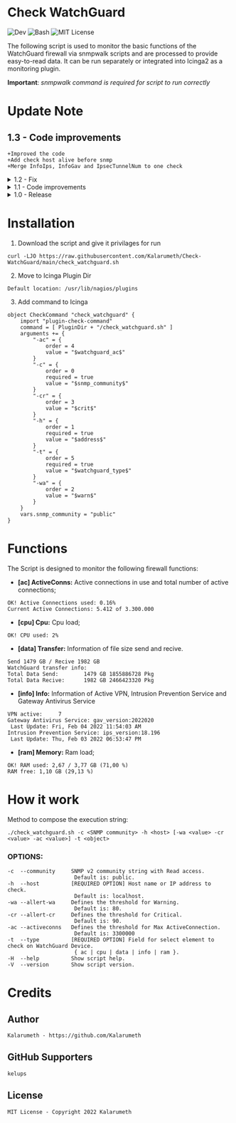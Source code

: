 # Check WatchGuard
<img src="https://img.shields.io/badge/Dev by-Kalarumeth-blueviolet?style=flat-square" alt="Dev"> <img src="https://img.shields.io/badge/Code-Bash-orange?style=flat-square&logo=GNU Bash&logoColor=orange" alt="Bash"> <img src="https://img.shields.io/badge/License-MIT-blue?style=flat-square" alt="MIT License">

The following script is used to monitor the basic functions of the WatchGuard firewall via snmpwalk scripts and are processed to provide easy-to-read data. It can be run separately or integrated into Icinga2 as a monitoring plugin.

**Important**: *snmpwalk command is required for script to run correctly*


# Update Note

## 1.3 - Code improvements

    +Improved the code
    +Add check host alive before snmp
    +Merge InfoIps, InfoGav and IpsecTunnelNum to one check

<details>
<summary>1.2 - Fix</summary>

    +Fix Warning and Critical state
    +Add ability to set limits for waring and critical on percentage
    +Add ability to set maximum Active Connections for ActiveConns
    +Set default variable warning(80)
    +Set default variable critical(90)
    +Set default variable maximum active connections(3300000)
</details>

<details>
<summary>1.1 - Code improvements</summary>

    +Improved the code
    +Add Check Memory
    +Add Check Info Ips Service
    +Removed unnecessary code
</details>

<details>
<summary>1.0 - Release</summary>

    +Release Script
</details>

# Installation

1. Download the script and give it privilages for run
```
curl -LJO https://raw.githubusercontent.com/Kalarumeth/Check-WatchGuard/main/check_watchguard.sh
```

2. Move to Icinga Plugin Dir
```
Default location: /usr/lib/nagios/plugins
```

3. Add command to Icinga
```
object CheckCommand "check_watchguard" {
    import "plugin-check-command"
    command = [ PluginDir + "/check_watchguard.sh" ]
    arguments += {
        "-ac" = {
            order = 4
            value = "$watchguard_ac$"
        }
        "-c" = {
            order = 0
            required = true
            value = "$snmp_community$"
        }
        "-cr" = {
            order = 3
            value = "$crit$"
        }
        "-h" = {
            order = 1
            required = true
            value = "$address$"
        }
        "-t" = {
            order = 5
            required = true
            value = "$watchguard_type$"
        }
        "-wa" = {
            order = 2
            value = "$warn$"
        }
    }
    vars.snmp_community = "public"
}
```

# Functions

The Script is designed to monitor the following firewall functions:

- **[ac] ActiveConns:**
Active connections in use and total number of active connections;
```
OK! Active Connections used: 0.16%
Current Active Connections: 5.412 of 3.300.000
```
- **[cpu] Cpu:**
Cpu load;
```
OK! CPU used: 2%
```

- **[data] Transfer:**
Information of file size send and recive.
```
Send 1479 GB / Recive 1982 GB
WatchGuard transfer info:
Total Data Send:        1479 GB 1855886728 Pkg
Total Data Recive:      1982 GB 2466423320 Pkg
```

- **[info] Info:**
Information of Active VPN, Intrusion Prevention Service and Gateway Antivirus Service
```
VPN active:     7
Gateway Antivirus Service: gav_version:2022020
 Last Update: Fri, Feb 04 2022 11:54:03 AM
Intrusion Prevention Service: ips_version:18.196
 Last Update: Thu, Feb 03 2022 06:53:47 PM
```

- **[ram] Memory:**
Ram load;
```
OK! RAM used: 2,67 / 3,77 GB (71,00 %)
RAM free: 1,10 GB (29,13 %)
```

# How it work

Method to compose the execution string:

    ./check_watchguard.sh -c <SNMP community> -h <host> [-wa <value> -cr <value> -ac <value>] -t <object>

### OPTIONS:

```
-c  --community     SNMP v2 community string with Read access.
                     Default is: public.
-h  --host          [REQUIRED OPTION] Host name or IP address to check.
                     Default is: localhost.
-wa --allert-wa     Defines the threshold for Warning.
                     Default is: 80.
-cr --allert-cr     Defines the threshold for Critical.
                     Default is: 90.
-ac --activeconns   Defines the threshold for Max ActiveConnection.
                     Default is: 3300000
-t  --type          [REQUIRED OPTION] Field for select element to check on WatchGuard Device.
                     { ac | cpu | data | info | ram }.
-H  --help          Show script help.
-V  --version       Show script version.
```

# Credits

## Author

    Kalarumeth - https://github.com/Kalarumeth

## GitHub Supporters

    kelups

## License

    MIT License - Copyright 2022 Kalarumeth
